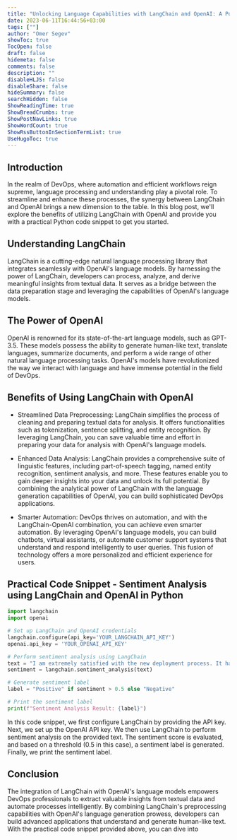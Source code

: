 ```yaml
---
title: "Unlocking Language Capabilities with LangChain and OpenAI: A Powerful Combination for DevOps"
date: 2023-06-11T16:44:56+03:00
tags: [""]
author: "Omer Segev"
showToc: true
TocOpen: false
draft: false
hidemeta: false
comments: false
description: ""
disableHLJS: false
disableShare: false
hideSummary: false
searchHidden: false
ShowReadingTime: true
ShowBreadCrumbs: true
ShowPostNavLinks: true
ShowWordCount: true
ShowRssButtonInSectionTermList: true
UseHugoToc: true
---
```


## Introduction
In the realm of DevOps, where automation and efficient workflows reign supreme, language processing and understanding play a pivotal role. To streamline and enhance these processes, the synergy between LangChain and OpenAI brings a new dimension to the table. In this blog post, we'll explore the benefits of utilizing LangChain with OpenAI and provide you with a practical Python code snippet to get you started.

## Understanding LangChain
LangChain is a cutting-edge natural language processing library that integrates seamlessly with OpenAI's language models. By harnessing the power of LangChain, developers can process, analyze, and derive meaningful insights from textual data. It serves as a bridge between the data preparation stage and leveraging the capabilities of OpenAI's language models.

## The Power of OpenAI
OpenAI is renowned for its state-of-the-art language models, such as GPT-3.5. These models possess the ability to generate human-like text, translate languages, summarize documents, and perform a wide range of other natural language processing tasks. OpenAI's models have revolutionized the way we interact with language and have immense potential in the field of DevOps.

## Benefits of Using LangChain with OpenAI
* Streamlined Data Preprocessing: LangChain simplifies the process of cleaning and preparing textual data for analysis. It offers functionalities such as tokenization, sentence splitting, and entity recognition. By leveraging LangChain, you can save valuable time and effort in preparing your data for analysis with OpenAI's language models.

* Enhanced Data Analysis: LangChain provides a comprehensive suite of linguistic features, including part-of-speech tagging, named entity recognition, sentiment analysis, and more. These features enable you to gain deeper insights into your data and unlock its full potential. By combining the analytical power of LangChain with the language generation capabilities of OpenAI, you can build sophisticated DevOps applications.

* Smarter Automation: DevOps thrives on automation, and with the LangChain-OpenAI combination, you can achieve even smarter automation. By leveraging OpenAI's language models, you can build chatbots, virtual assistants, or automate customer support systems that understand and respond intelligently to user queries. This fusion of technology offers a more personalized and efficient experience for users.

##  Practical Code Snippet - Sentiment Analysis using LangChain and OpenAI in Python
```python
import langchain
import openai

# Set up LangChain and OpenAI credentials
langchain.configure(api_key='YOUR_LANGCHAIN_API_KEY')
openai.api_key = 'YOUR_OPENAI_API_KEY'

# Perform sentiment analysis using LangChain
text = "I am extremely satisfied with the new deployment process. It has significantly improved our workflow."
sentiment = langchain.sentiment_analysis(text)

# Generate sentiment label
label = "Positive" if sentiment > 0.5 else "Negative"

# Print the sentiment label
print(f"Sentiment Analysis Result: {label}")
```

In this code snippet, we first configure LangChain by providing the API key. Next, we set up the OpenAI API key. We then use LangChain to perform sentiment analysis on the provided text. The sentiment score is evaluated, and based on a threshold (0.5 in this case), a sentiment label is generated. Finally, we print the sentiment label.

## Conclusion
The integration of LangChain with OpenAI's language models empowers DevOps professionals to extract valuable insights from textual data and automate processes intelligently. By combining LangChain's preprocessing capabilities with OpenAI's language generation prowess, developers can build advanced applications that understand and generate human-like text. With the practical code snippet provided above, you can dive into